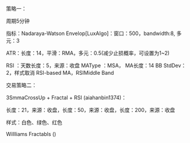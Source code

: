 策略一：

周期5分钟

指标：Nadaraya-Watson Envelop[LuxAIgo]：窗口：500，bandwidth:8, 多元：3

ATR：长度：14，平滑：RMA，多元：0.5(减少止损概率，可设置为1~2)

RSI ：天数长度：5，来源：收盘 MAType ：MSA， MA长度：14  BB StdDev：2，样式取消 RSI-based MA，RSIMiddle Band

交易策略二：

3SmmaCrossUp + Fractal + RSI (aiahanbin1374)：

长度：21，来源：收盘，长度：50，来源：收盘，长度：200，来源：收盘

样式：白色、绿色、红色

Willliams Fractabls ()

​																